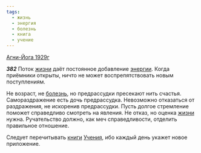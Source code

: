```yaml
---
tags:
  - жизнь
  - энергия
  - болезнь
  - книга
  - учение
---
```


[Агни-Йога 1929г](/agni/1929)

___382___
Поток [жизни](/tag/#жизнь) даёт постоянное добавление [энергии](/tag/#энергия). Когда приёмники открыты, ничто не может воспрепятствовать новым поступлениям.   

Не возраст, не [болезнь](/tag/#болезнь), но предрассудки пресекают нить счастья. Самораздражение есть дочь предрассудка. Невозможно отказаться от раздражения, не искоренив предрассудки. Пусть долгое стремление поможет справедливо смотреть на явления. Не отказ, но оценка [жизни](/tag/#жизнь) нужна. Ручательство должно, как меч справедливости, отделить правильное отношение.   

Следует перечитывать [книги](/tag/#книга) [Учения](/tag/#учение), ибо каждый день укажет новое приложение.